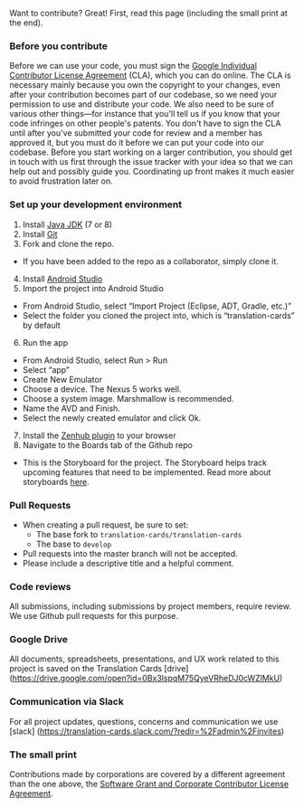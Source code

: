 Want to contribute? Great! First, read this page (including the small print at the end).

### Before you contribute
Before we can use your code, you must sign the
[Google Individual Contributor License Agreement](https://cla.developers.google.com/about/google-individual)
(CLA), which you can do online. The CLA is necessary mainly because you own the
copyright to your changes, even after your contribution becomes part of our
codebase, so we need your permission to use and distribute your code. We also
need to be sure of various other things—for instance that you'll tell us if you
know that your code infringes on other people's patents. You don't have to sign
the CLA until after you've submitted your code for review and a member has
approved it, but you must do it before we can put your code into our codebase.
Before you start working on a larger contribution, you should get in touch with
us first through the issue tracker with your idea so that we can help out and
possibly guide you. Coordinating up front makes it much easier to avoid
frustration later on.

### Set up your development environment
1. Install [Java JDK](http://www.oracle.com/technetwork/java/javase/downloads/jdk7-downloads-1880260.html) (7 or 8)
2. Install [Git](https://git-scm.com/downloads)
3. Fork and clone the repo.
  - If you have been added to the repo as a collaborator, simply clone it.
4. Install [Android Studio](https://developer.android.com/studio/index.html)
5. Import the project into Android Studio
  - From Android Studio, select “Import Project (Eclipse, ADT, Gradle, etc.)”
  - Select the folder you cloned the project into, which is “translation-cards” by default
6. Run the app
  - From Android Studio, select Run > Run
  - Select “app”
  - Create New Emulator
  - Choose a device. The Nexus 5 works well.
  - Choose a system image. Marshmallow is recommended.
  - Name the AVD and Finish.
  - Select the newly created emulator and click Ok.
7. Install the [Zenhub plugin](https://www.zenhub.io/) to your browser
8. Navigate to the Boards tab of the Github repo
  - This is the Storyboard for the project. 
  The Storyboard helps track upcoming features that need to be implemented. 
  Read more about storyboards [here](http://whatis.techtarget.com/definition/storyboard).
  
### Pull Requests
* When creating a pull request, be sure to set:
  * The base fork to `translation-cards/translation-cards`
  * The base to `develop`
* Pull requests into the master branch will not be accepted. 
* Please include a descriptive title and a helpful comment.

### Code reviews
All submissions, including submissions by project members, require review. We
use Github pull requests for this purpose.

### Google Drive
All documents, spreadsheets, presentations, and UX work related to this project is saved on the Translation Cards [drive] (https://drive.google.com/open?id=0Bx3lspqM75QyeVRheDJ0cWZlMkU)

### Communication via Slack
For all project updates, questions, concerns and communication we use [slack] (https://translation-cards.slack.com/?redir=%2Fadmin%2Finvites)

### The small print
Contributions made by corporations are covered by a different agreement than
the one above, the
[Software Grant and Corporate Contributor License Agreement](https://cla.developers.google.com/about/google-corporate).
